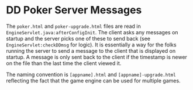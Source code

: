 # DD Poker Server Messages

The `poker.html` and `poker-upgrade.html` files are read in `EngineServlet.java:afterConfigInit`.  The
client asks any messages on startup and the server picks one of these to send back (see `EngineServlet:checkDDmsg`
for logic).  It is essentially a way for the folks running the server to send a message to the client that
is displayed on startup.  A message is only sent back to the client if the timestamp is newer on the file
than the last time the client viewed it.

The naming convention is `[appname].html` and `[appname]-upgrade.html` reflecting the fact that the 
game engine can be used for multiple games.